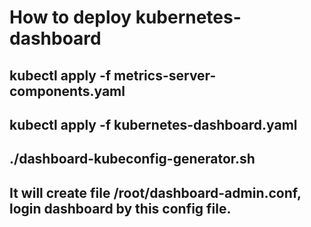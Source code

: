 # How to deploy kubernetes-dashboard
## kubectl apply -f metrics-server-components.yaml
## kubectl apply -f kubernetes-dashboard.yaml
## ./dashboard-kubeconfig-generator.sh
## It will create file /root/dashboard-admin.conf, login dashboard by this config file.
